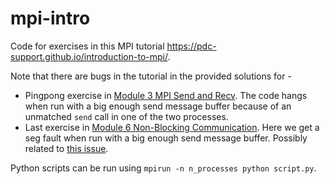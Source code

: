 # mpi-intro

Code for exercises in this MPI tutorial https://pdc-support.github.io/introduction-to-mpi/.

Note that there are bugs in the tutorial in the provided solutions for - 
- Pingpong exercise in [Module 3 MPI Send and Recv](https://pdc-support.github.io/introduction-to-mpi/03-mpi_send_recv/index.html). 
The code hangs when run with a big enough send message buffer because of an unmatched `send` call in one of the two processes.
- Last exercise in [Module 6 Non-Blocking Communication](https://pdc-support.github.io/introduction-to-mpi/06-nonblocking/index.html). 
Here we get a seg fault when run with a big enough send message buffer. Possibly related to [this issue](https://stackoverflow.com/questions/59559597/mpi4py-irecv-causes-segmentation-fault).

Python scripts can be run using `mpirun -n n_processes python script.py`.
